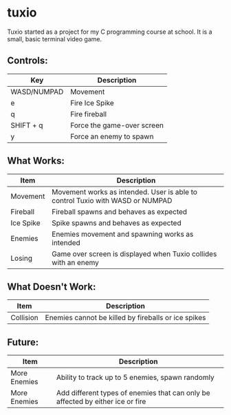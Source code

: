 # tuxio
Tuxio started as a project for my C programming course at school. It is a small, basic terminal video game. 

## Controls:
| Key | Description |
| --- | --- |
| WASD/NUMPAD | Movement |
| e | Fire Ice Spike |
| q | Fire fireball |
| SHIFT + q | Force the game-over screen |
| y |Force an enemy to spawn |
  
## What Works:
| Item | Description |
| --- | --- |
| Movement | Movement works as intended. User is able to control Tuxio with WASD or NUMPAD |
| Fireball | Fireball spawns and behaves as expected |  
| Ice Spike | Spike spawns and behaves as expected |
| Enemies | Enemies movement and spawning works as intended |
| Losing | Game over screen is displayed when Tuxio collides with an enemy |

## What Doesn't Work:
| Item | Description |
| --- | --- |
| Collision | Enemies cannot be killed by fireballs or ice spikes |

## Future:
| Item | Description |
| --- | --- |
| More Enemies | Ability to track up to 5 enemies, spawn randomly |
| More Enemies | Add different types of enemies that can only be affected by either ice or fire |
